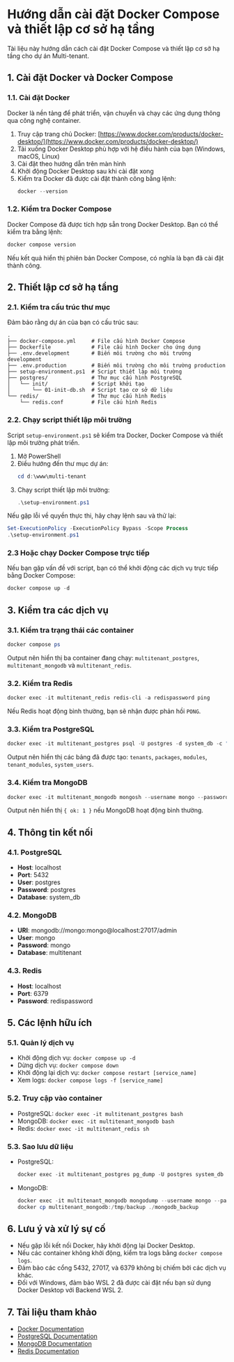 # Hướng dẫn cài đặt Docker Compose và thiết lập cơ sở hạ tầng

Tài liệu này hướng dẫn cách cài đặt Docker Compose và thiết lập cơ sở hạ tầng cho dự án Multi-tenant.

## 1. Cài đặt Docker và Docker Compose

### 1.1. Cài đặt Docker

Docker là nền tảng để phát triển, vận chuyển và chạy các ứng dụng thông qua công nghệ container.

1. Truy cập trang chủ Docker: [https://www.docker.com/products/docker-desktop/](https://www.docker.com/products/docker-desktop/)
2. Tải xuống Docker Desktop phù hợp với hệ điều hành của bạn (Windows, macOS, Linux)
3. Cài đặt theo hướng dẫn trên màn hình
4. Khởi động Docker Desktop sau khi cài đặt xong
5. Kiểm tra Docker đã được cài đặt thành công bằng lệnh:
   ```powershell
   docker --version
   ```

### 1.2. Kiểm tra Docker Compose

Docker Compose đã được tích hợp sẵn trong Docker Desktop. Bạn có thể kiểm tra bằng lệnh:

```powershell
docker compose version
```

Nếu kết quả hiển thị phiên bản Docker Compose, có nghĩa là bạn đã cài đặt thành công.

## 2. Thiết lập cơ sở hạ tầng

### 2.1. Kiểm tra cấu trúc thư mục

Đảm bảo rằng dự án của bạn có cấu trúc sau:

```
.
├── docker-compose.yml     # File cấu hình Docker Compose
├── Dockerfile             # File cấu hình Docker cho ứng dụng
├── .env.development       # Biến môi trường cho môi trường development
├── .env.production        # Biến môi trường cho môi trường production
├── setup-environment.ps1  # Script thiết lập môi trường
├── postgres/              # Thư mục cấu hình PostgreSQL
│   └── init/              # Script khởi tạo
│       └── 01-init-db.sh  # Script tạo cơ sở dữ liệu
└── redis/                 # Thư mục cấu hình Redis
    └── redis.conf         # File cấu hình Redis
```

### 2.2. Chạy script thiết lập môi trường

Script `setup-environment.ps1` sẽ kiểm tra Docker, Docker Compose và thiết lập môi trường phát triển.

1. Mở PowerShell
2. Điều hướng đến thư mục dự án:
   ```powershell
   cd d:\www\multi-tenant
   ```
3. Chạy script thiết lập môi trường:
   ```powershell
   .\setup-environment.ps1
   ```

Nếu gặp lỗi về quyền thực thi, hãy chạy lệnh sau và thử lại:
```powershell
Set-ExecutionPolicy -ExecutionPolicy Bypass -Scope Process
.\setup-environment.ps1
```

### 2.3 Hoặc chạy Docker Compose trực tiếp

Nếu bạn gặp vấn đề với script, bạn có thể khởi động các dịch vụ trực tiếp bằng Docker Compose:

```powershell
docker compose up -d
```

## 3. Kiểm tra các dịch vụ

### 3.1. Kiểm tra trạng thái các container

```powershell
docker compose ps
```

Output nên hiển thị ba container đang chạy: `multitenant_postgres`, `multitenant_mongodb` và `multitenant_redis`.

### 3.2. Kiểm tra Redis

```powershell
docker exec -it multitenant_redis redis-cli -a redispassword ping
```

Nếu Redis hoạt động bình thường, bạn sẽ nhận được phản hồi `PONG`.

### 3.3. Kiểm tra PostgreSQL

```powershell
docker exec -it multitenant_postgres psql -U postgres -d system_db -c "SELECT table_name FROM information_schema.tables WHERE table_schema='public'"
```

Output nên hiển thị các bảng đã được tạo: `tenants`, `packages`, `modules`, `tenant_modules`, `system_users`.

### 3.4. Kiểm tra MongoDB

```powershell
docker exec -it multitenant_mongodb mongosh --username mongo --password mongo --eval "db.runCommand({ping: 1})"
```

Output nên hiển thị `{ ok: 1 }` nếu MongoDB hoạt động bình thường.

## 4. Thông tin kết nối

### 4.1. PostgreSQL

- **Host**: localhost
- **Port**: 5432
- **User**: postgres
- **Password**: postgres
- **Database**: system_db

### 4.2. MongoDB

- **URI**: mongodb://mongo:mongo@localhost:27017/admin
- **User**: mongo
- **Password**: mongo
- **Database**: multitenant

### 4.3. Redis

- **Host**: localhost
- **Port**: 6379
- **Password**: redispassword

## 5. Các lệnh hữu ích

### 5.1. Quản lý dịch vụ

- Khởi động dịch vụ: `docker compose up -d`
- Dừng dịch vụ: `docker compose down`
- Khởi động lại dịch vụ: `docker compose restart [service_name]`
- Xem logs: `docker compose logs -f [service_name]`

### 5.2. Truy cập vào container

- PostgreSQL: `docker exec -it multitenant_postgres bash`
- MongoDB: `docker exec -it multitenant_mongodb bash`
- Redis: `docker exec -it multitenant_redis sh`

### 5.3. Sao lưu dữ liệu

- PostgreSQL:
  ```powershell
  docker exec -it multitenant_postgres pg_dump -U postgres system_db > backup.sql
  ```

- MongoDB:
  ```powershell
  docker exec -it multitenant_mongodb mongodump --username mongo --password mongo --authenticationDatabase admin --db multitenant --out /tmp/backup
  docker cp multitenant_mongodb:/tmp/backup ./mongodb_backup
  ```

## 6. Lưu ý và xử lý sự cố

- Nếu gặp lỗi kết nối Docker, hãy khởi động lại Docker Desktop.
- Nếu các container không khởi động, kiểm tra logs bằng `docker compose logs`.
- Đảm bảo các cổng 5432, 27017, và 6379 không bị chiếm bởi các dịch vụ khác.
- Đối với Windows, đảm bảo WSL 2 đã được cài đặt nếu bạn sử dụng Docker Desktop với Backend WSL 2.

## 7. Tài liệu tham khảo

- [Docker Documentation](https://docs.docker.com/)
- [PostgreSQL Documentation](https://www.postgresql.org/docs/)
- [MongoDB Documentation](https://docs.mongodb.com/)
- [Redis Documentation](https://redis.io/documentation)
